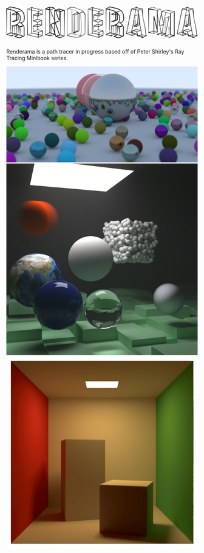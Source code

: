 ![Renderama](header.png)
=============================

Renderama is a path tracer in progress based off of Peter Shirley's
Ray Tracing Minibook series.

![Spheres](random_spheres.png)
![SpheresInBox](spheres_in_box.png)
![CornellBox](cornell_box_denoised.png)

